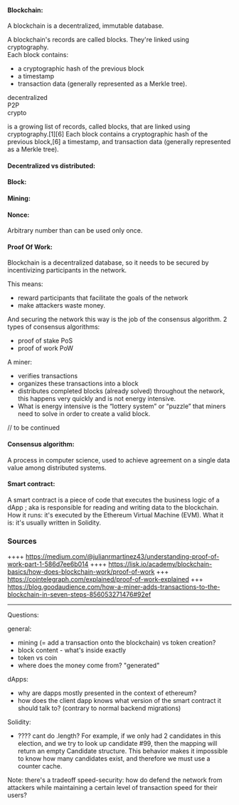 #### Blockchain:
A blockchain is a decentralized, immutable database.   

A blockchain's records are called blocks. 
They're linked using cryptography.  
Each block contains:  
* a cryptographic hash of the previous block  
* a timestamp  
* transaction data (generally represented as a Merkle tree).
 
 
decentralized  
P2P  
crypto

 is a growing list of records, called blocks, that are linked using cryptography.[1][6] Each block contains a cryptographic hash of the previous block,[6] a timestamp, and transaction data (generally represented as a Merkle tree).


#### Decentralized vs distributed: 

#### Block:  



#### Mining:   

#### Nonce:
Arbitrary number than can be used only once.

#### Proof Of Work:
Blockchain is a decentralized database, so it needs to be secured by incentivizing participants in the network.

This means:
- reward participants that facilitate the goals of the network
- make attackers waste money. 

And securing the network this way is the job of the consensus algorithm. 
2 types of consensus algorithms:
- proof of stake PoS
- proof of work PoW  

A miner:  
- verifies transactions 
- organizes these transactions into a block
- distributes completed blocks (already solved) throughout the network, this happens very quickly and is not energy intensive. 
- What is energy intensive is the “lottery system” or “puzzle” that miners need to solve in order to create a valid block.

// to be continued

#### Consensus algorithm: 
A process in computer science, used to achieve agreement on a single data value among distributed systems.

#### Smart contract:
A smart contract is a piece of code that executes the business logic of a dApp ; aka is responsible for reading and writing data to the blockchain.
How it runs: it's executed by the Ethereum Virtual Machine (EVM).
What it is: it's usually written in Solidity. 

### Sources

++++ https://medium.com/@julianrmartinez43/understanding-proof-of-work-part-1-586d7ee6b014
++++ https://lisk.io/academy/blockchain-basics/how-does-blockchain-work/proof-of-work 
+++ https://cointelegraph.com/explained/proof-of-work-explained
+++ https://blog.goodaudience.com/how-a-miner-adds-transactions-to-the-blockchain-in-seven-steps-856053271476#92ef

------- 

Questions:

general:
- mining (= add a transaction onto the blockchain) vs token creation?
- block content - what's inside exactly
- token vs coin
- where does the money come from? "generated"

dApps:
- why are dapps mostly presented in the context of ethereum?
- how does the client dapp knows what version of the smart contract it should talk to? (contrary to normal backend migrations)

Solidity:
- ???? cant do .length? For example, if we only had 2 candidates in this election, and we try to look up candidate #99, then the mapping will return an empty Candidate structure. This behavior makes it impossible to know how many candidates exist, and therefore we must use a counter cache.

Note: there's a tradeoff speed-security: how do defend the network from attackers while maintaining a certain level of transaction speed for their users?  
